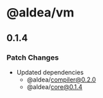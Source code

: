 # @aldea/vm

## 0.1.4

### Patch Changes

- Updated dependencies
  - @aldea/compiler@0.2.0
  - @aldea/core@0.1.4
